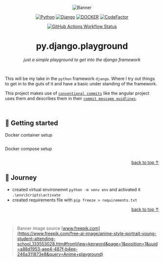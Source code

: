 <a id="top"></a>

<div align=center>

![Banner](docs/utils/banner.jpg)

[![Python](https://img.shields.io/badge/_-3.13.5-ff9863?style=flat-square&logo=python&logoColor=white&labelColor=e6805a)](#) [![Django](https://img.shields.io/badge/_-5.2.5-ff9863?style=flat-square&logo=django&logoColor=white&labelColor=e6805a)](#) [![DOCKER](https://img.shields.io/badge/containerized-white?style=flat-square&logo=docker&logoColor=white&labelColor=e6805a&color=ff9863)](#) [![CodeFactor](https://img.shields.io/codefactor/grade/github/SirQuacksAlot/py.django.playground?style=flat-square&logo=devbox&label=%C2%A0&labelColor=e6805a&color=ff9863)](https://www.codefactor.io/repository/github/sirquacksalot/py.django.playground)

[![GitHub Actions Workflow Status](https://img.shields.io/github/actions/workflow/status/SirQuacksAlot/py.django.playground/build?style=flat-square&logo=github&label=build%20action&labelColor=e6805a&color=ff9863)](#)


# py.django.playground
*just a simple playground to get into the django framework*

</div>

<br>

This will be my take in the `python` framework `django`. Where I try out things to get in to the guts of it and have a basic under standing of the framework.

This project makes use of [`conventional commits`](https://www.conventionalcommits.org/en/v1.0.0/) like the angular project uses them and describes them in their [`commit message guidlines`](https://github.com/angular/angular/blob/22b96b9/CONTRIBUTING.md#-commit-message-guidelines).

<br>

## 🛫 Getting started

Docker container setup

```
```

Docker compose setup

```
```

<div align=right>

[back to top ↑](#user-content-top)

</div>

## 🧳 Journey

- created virtual environemnt `python -m venv env` and activated it `.\env\Scripts\activate`
- created requirements file with `pip freeze > requirements.txt`

<div align=right>

[back to top ↑](#user-content-top)

</div>

<br>

> Banner image source [www.freepik.com](https://www.freepik.com/free-ai-image/anime-style-portrait-young-student-attending-school_133553028.htm#fromView=keyword&page=1&position=1&uuid=a88d1953-aee4-487f-b4ee-246a311873e8&query=Anime+playground)